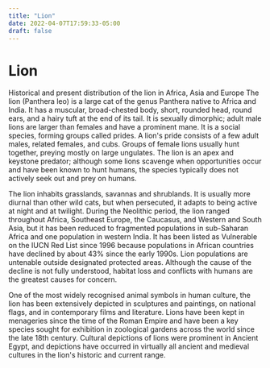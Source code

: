 ```yaml
---
title: "Lion"
date: 2022-04-07T17:59:33-05:00
draft: false
---
```


# Lion

Historical and present distribution of the lion in Africa, Asia and Europe
The lion (Panthera leo) is a large cat of the genus Panthera native to Africa and India. It has a muscular, broad-chested body, short, rounded head, round ears, and a hairy tuft at the end of its tail. It is sexually dimorphic; adult male lions are larger than females and have a prominent mane. It is a social species, forming groups called prides. A lion's pride consists of a few adult males, related females, and cubs. Groups of female lions usually hunt together, preying mostly on large ungulates. The lion is an apex and keystone predator; although some lions scavenge when opportunities occur and have been known to hunt humans, the species typically does not actively seek out and prey on humans.

The lion inhabits grasslands, savannas and shrublands. It is usually more diurnal than other wild cats, but when persecuted, it adapts to being active at night and at twilight. During the Neolithic period, the lion ranged throughout Africa, Southeast Europe, the Caucasus, and Western and South Asia, but it has been reduced to fragmented populations in sub-Saharan Africa and one population in western India. It has been listed as Vulnerable on the IUCN Red List since 1996 because populations in African countries have declined by about 43% since the early 1990s. Lion populations are untenable outside designated protected areas. Although the cause of the decline is not fully understood, habitat loss and conflicts with humans are the greatest causes for concern.

One of the most widely recognised animal symbols in human culture, the lion has been extensively depicted in sculptures and paintings, on national flags, and in contemporary films and literature. Lions have been kept in menageries since the time of the Roman Empire and have been a key species sought for exhibition in zoological gardens across the world since the late 18th century. Cultural depictions of lions were prominent in Ancient Egypt, and depictions have occurred in virtually all ancient and medieval cultures in the lion's historic and current range.